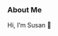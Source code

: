 ### About Me
Hi, I’m Susan 👋


<!---
susannmwu/susannmwu is a ✨ special ✨ repository because its `README.md` (this file) appears on your GitHub profile.
You can click the Preview link to take a look at your changes.
--->
